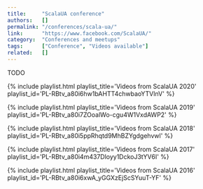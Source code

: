 ```yaml
---
title:     "ScalaUA conference"
authors:   []
permalink: "/conferences/scala-ua/"
link:      "https://www.facebook.com/ScalaUA/"
category:  "Conferences and meetups"
tags:      ["Conference", "Videos available"]
related:   []
---
```


TODO

{% include playlist.html playlist_title='Videos from ScalaUA 2020' playlist_id='PL-RBtv_a80i6hw1bAHTT4chwbaoYTVlnV' %}

{% include playlist.html playlist_title='Videos from ScalaUA 2019' playlist_id='PL-RBtv_a80i7ZOoalWo-cgu4W1VxdAWP2' %}

{% include playlist.html playlist_title='Videos from ScalaUA 2018' playlist_id='PL-RBtv_a80i5ppRhqtd9MhBZYgdgehvwl' %}

{% include playlist.html playlist_title='Videos from ScalaUA 2017' playlist_id='PL-RBtv_a80i4m437Dloyy1DckoJ3tYV6I' %}

{% include playlist.html playlist_title='Videos from ScalaUA 2016' playlist_id='PL-RBtv_a80i6xwA_yGGXzEjScSYuuT-YF' %}
